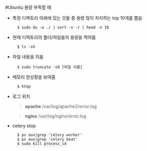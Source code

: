 #Ubuntu 용량 부족할 때

- 특정 디렉토리 아래에 있는 것들 중 용량 많이 차지하는 top 10개를 뽑음

        $ sudo du -a ./ | sort -n -r | head -n 10


- 현재 디렉토리의 폴더/파일들의 용량을 찍어줌

        $ ls -sh


- 파일 내용을 지움

        $ sudo truncate -s0 [파일 이름]


- 메모리 현상황을 보여줌

        $ htop

- 로그 위치

    > **apache**
     /var/log/apache2/error.log

    > **nginx**
    /var/log/nginx/error.log


- celery stop

        $ ps aux|grep 'celery worker'
        $ ps aux|grep 'celery beat'
        $ sudo kill process_id